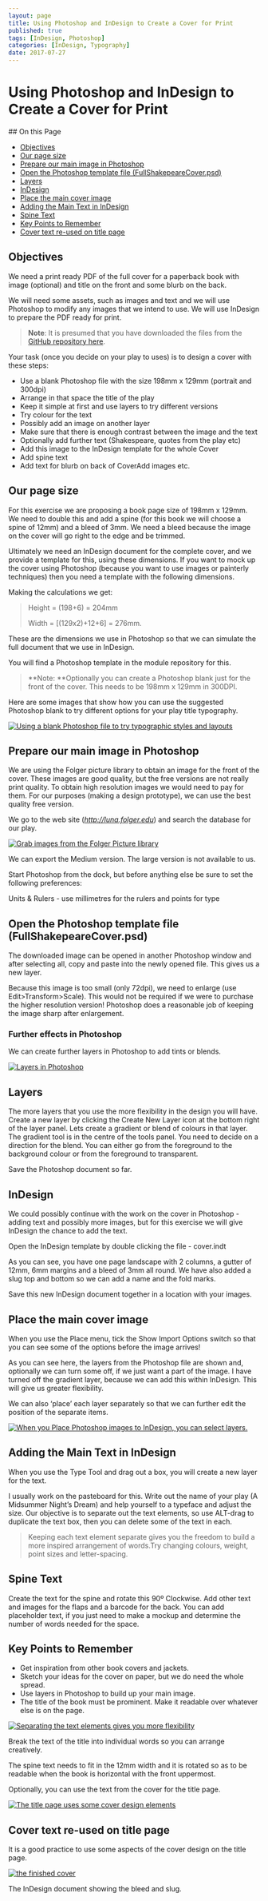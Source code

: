 ```yaml
---
layout: page
title: Using Photoshop and InDesign to Create a Cover for Print
published: true
tags: [InDesign, Photoshop]
categories: [InDesign, Typography]
date: 2017-07-27
---
```

# Using Photoshop and InDesign to Create a Cover for Print

<!-- TOC depthFrom:2 depthTo:2 withLinks:1 updateOnSave:1 orderedList:0 -->
<section class='toc'>
## On this Page

- [Objectives](#objectives)
- [Our page size](#our-page-size)
- [Prepare our main image in Photoshop](#prepare-our-main-image-in-photoshop)
- [Open the Photoshop template file (FullShakepeareCover.psd)](#open-the-photoshop-template-file-fullshakepearecoverpsd)
- [Layers](#layers)
- [InDesign](#indesign)
- [Place the main cover image](#place-the-main-cover-image)
- [Adding the Main Text in InDesign](#adding-the-main-text-in-indesign)
- [Spine Text](#spine-text)
- [Key Points to Remember](#key-points-to-remember)
- [Cover text re-used on title page](#cover-text-re-used-on-title-page)

</section><!-- /TOC -->

## Objectives

We need a print ready PDF of the full cover for a paperback book with image (optional) and title on the front and some blurb on the back.

We will need some assets, such as images and text and we will use Photoshop to modify any images that we intend to use. We will use InDesign to prepare the PDF ready for print.

> **Note**: It is presumed that you have downloaded the files from the [GitHub repository here](https://github.com/publisha/shakespeare_repo).

Your task (once you decide on your play to uses) is to design a cover with these steps:

- Use a blank Photoshop file with the size 198mm x 129mm (portrait and 300dpi)
- Arrange in that space the title of the play
- Keep it simple at first and use layers to try different versions
- Try colour for the text
- Possibly add an image on another layer
- Make sure that there is enough contrast between the image and the text
- Optionally add further text (Shakespeare, quotes from the play etc)
- Add this image to the InDesign template for the whole Cover
- Add spine text
- Add text for blurb on back of CoverAdd images etc.

## Our page size

For this exercise we are proposing a book page size of 198mm x 129mm. We need to double this and add a spine (for this book we will choose a spine of 12mm) and a bleed of 3mm. We need a bleed because the image on the cover will go right to the edge and be trimmed.

Ultimately we need an InDesign document for the complete cover, and we provide a template for this, using these dimensions. If you want to mock up the cover using Photoshop (because you want to use images or painterly techniques) then you need a template with the following dimensions.

Making the calculations we get:

> Height = (198+6) = 204mm
>
> Width = \[(129x2)+12+6\] = 276mm.

These are the dimensions we use in Photoshop so that we can simulate the full document that we use in InDesign.

You will find a Photoshop template in the module repository for this.

> **Note: **Optionally you can create a Photoshop blank just for the front of the cover. This needs to be 198mm x 129mm in 300DPI.

Here are some images that show how you can use the suggested Photoshop blank to try different options for your play title typography.

[![Using a blank Photoshop file to try typographic styles and layouts](/images/dreamtrials.jpg)](/images/dreamtrials.jpg)

## Prepare our main image in Photoshop

We are using the Folger picture library to obtain an image for the front of the cover. These images are good quality, but the free versions are not really print quality. To obtain high resolution images we would need to pay for them. For our purposes (making a design prototype), we can use the best quality free version.

We go to the web site (*http://luna.folger.edu*) and search the database for our play.

[![Grab images from the Folger Picture library](/images/2017/07/shakespeareCover/image1.jpeg)](/images/2017/07/shakespeareCover/image1.jpeg)

We can export the Medium version. The large version is not available to us.

Start Photoshop from the dock, but before anything else be sure to set the following preferences:

Units & Rulers - use millimetres for the rulers and points for type

## Open the Photoshop template file (FullShakepeareCover.psd)

The downloaded image can be opened in another Photoshop window and after selecting all, copy and paste into the newly opened file. This gives us a new layer.

Because this image is too small (only 72dpi), we need to enlarge (use Edit&gt;Transform&gt;Scale). This would not be required if we were to purchase the higher resolution version! Photoshop does a reasonable job of keeping the image sharp after enlargement.

### Further effects in Photoshop

We can create further layers in Photoshop to add tints or blends.

[![Layers in Photoshop](/images/2017/07/shakespeareCover/image2.jpeg)](/images/2017/07/shakespeareCover/image2.jpeg)

## Layers

The more layers that you use the more flexibility in the design you will have. Create a new layer by clicking the Create New Layer icon at the bottom right of the layer panel. Lets create a gradient or blend of colours in that layer. The gradient tool is in the centre of the tools panel. You need to decide on a direction for the blend. You can either go from the foreground to the background colour or from the foreground to transparent.

Save the Photoshop document so far.

## InDesign

We could possibly continue with the work on the cover in Photoshop - adding text and possibly more images, but for this exercise we will give InDesign the chance to add the text.

Open the InDesign template by double clicking the file - cover.indt

As you can see, you have one page landscape with 2 columns, a gutter of 12mm, 6mm margins and a bleed of 3mm all round. We have also added a slug top and bottom so we can add a name and the fold marks.

Save this new InDesign document together in a location with your images.

## Place the main cover image

When you use the Place menu, tick the Show Import Options switch so that you can see some of the options before the image arrives!

As you can see here, the layers from the Photoshop file are shown and, optionally we can turn some off, if we just want a part of the image. I have turned off the gradient layer, because we can add this within InDesign. This will give us greater flexibility.

We can also ‘place’ each layer separately so that we can further edit the position of the separate items.

[![When you Place Photoshop images to InDesign, you can select layers. ](/images/2017/07/shakespeareCover/image3.jpeg)](/images/2017/07/shakespeareCover/image3.jpeg)

## Adding the Main Text in InDesign

When you use the Type Tool and drag out a box, you will create a new layer for the text.

I usually work on the pasteboard for this. Write out the name of your play (A Midsummer Night’s Dream) and help yourself to a typeface and adjust the size. Our objective is to separate out the text elements, so use ALT-drag to duplicate the text box, then you can delete some of the text in each.

> Keeping each text element separate gives you the freedom to build a more inspired arrangement of words.Try changing colours, weight, point sizes and letter-spacing.

## Spine Text

Create the text for the spine and rotate this 90º Clockwise. Add other text and images for the flaps and a barcode for the back. You can add placeholder text, if you just need to make a mockup and determine the number of words needed for the space.

## Key Points to Remember

- Get inspiration from other book covers and jackets.
- Sketch your ideas for the cover on paper, but we do need the whole spread.
- Use layers in Photoshop to build up your main image.
- The title of the book must be prominent. Make it readable over whatever else is on the page.

[![Separating the text elements gives you more flexibility](/images/2017/07/shakespeareCover/image4.jpeg)](/images/2017/07/shakespeareCover/image4.jpeg)

Break the text of the title into individual words so you can arrange creatively.

The spine text needs to fit in the 12mm width and it is rotated so as to be readable when the book is horizontal with the front uppermost.

Optionally, you can use the text from the cover for the title page.

[![The title page uses some cover design elements](/images/2017/07/shakespeareCover/image5.jpeg)](/images/2017/07/shakespeareCover/image5.jpeg)

## Cover text re-used on title page

It is a good practice to use some aspects of the cover design on the title page.

[![the finished cover](/images/2017/07/shakespeareCover/image4.png)](/images/2017/07/shakespeareCover/image4.png)

The InDesign document showing the bleed and slug.
